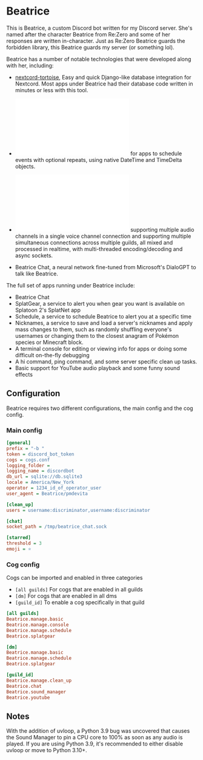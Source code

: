 # Beatrice

This is Beatrice, a custom Discord bot written for my Discord server. She's named after the character Beatrice from 
Re:Zero and some of her responses are written in-character. Just as Re:Zero Beatrice guards the forbidden library, this 
Beatrice guards my server (or something lol).

Beatrice has a number of notable technologies that were developed along with her, including:

- [nextcord-tortoise](https://github.com/pmdevita/nextcord-tortoise), Easy and quick Django-like database integration 
for Nextcord. Most apps under Beatrice had their database code written in minutes or less with this tool.

- ![Efficient async timers](beatrice/util/timer.py) for apps to schedule events with optional repeats, using native 
DateTime and TimeDelta objects.

- ![Advanced audio playback](beatrice/sound_manager/cog.py) supporting multiple audio channels in a single voice 
channel connection and supporting multiple simultaneous connections across multiple guilds, all mixed 
and processed in realtime, with multi-threaded encoding/decoding and async sockets.

- Beatrice Chat, a neural network fine-tuned from Microsoft's DialoGPT to talk like Beatrice.

The full set of apps running under Beatrice include:

- Beatrice Chat
- SplatGear, a service to alert you when gear you want is available on Splatoon 2's SplatNet app
- Schedule, a service to schedule Beatrice to alert you at a specific time
- Nicknames, a service to save and load a server's nicknames and apply mass changes to them, such as randomly 
shuffling everyone's usernames or changing them to the closest anagram of Pokémon species or Minecraft block.
- A terminal console for editing or viewing info for apps or doing some difficult on-the-fly debugging
- A hi command, ping command, and some server specific clean up tasks.
- Basic support for YouTube audio playback and some funny sound effects

## Configuration

Beatrice requires two different configurations, the main config and the cog config.

### Main config

```ini
[general]
prefix = "-b "
token = discord_bot_token
cogs = cogs.conf
logging_folder =
logging_name = discordbot
db_url = sqlite://db.sqlite3
locale = America/New_York
operator = 1234_id_of_operator_user
user_agent = Beatrice/pmdevita

[clean_up]
users = username:discriminator,username:discriminator

[chat]
socket_path = /tmp/beatrice_chat.sock

[starred]
threshold = 3
emoji = ⭐
```

### Cog config

Cogs can be imported and enabled in three categories

- `[all guilds]` For cogs that are enabled in all guilds
- `[dm]` For cogs that are enabled in all dms
- `[guild_id]` To enable a cog specifically in that guild

```ini
[all guilds]
Beatrice.manage.basic
Beatrice.manage.console
Beatrice.manage.schedule
Beatrice.splatgear

[dm]
Beatrice.manage.basic
Beatrice.manage.schedule
Beatrice.splatgear

[guild_id]
Beatrice.manage.clean_up
Beatrice.chat
Beatrice.sound_manager
Beatrice.youtube
```

## Notes

With the addition of uvloop, a Python 3.9 bug was uncovered that causes the Sound Manager to pin a CPU core to 
100% as soon as any audio is played. If you are using Python 3.9, it's recommended to either disable uvloop or 
move to Python 3.10+.
